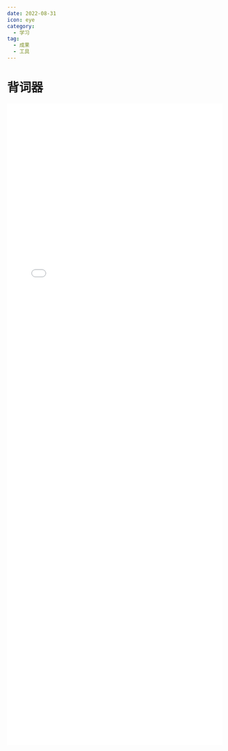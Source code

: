 ```yaml
---
date: 2022-08-31
icon: eye
category:
  - 学习
tag:
  - 成果
  - 工具
---
```


# 背词器

<div>
<iframe src="/pages/reciter.html" scrolling="auto" border="0" frameborder="no" framespacing="0" allowfullscreen="true" width="100%" height="1500" loading="lazy" ></iframe>
</div>
